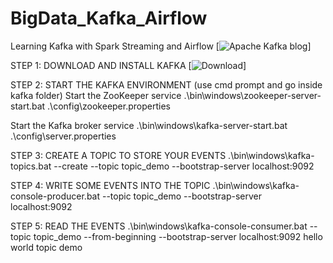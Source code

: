 # BigData_Kafka_Airflow
Learning Kafka with Spark Streaming and Airflow
[![Apache Kafka blog](https://kafka.apache.org/quickstart)]

STEP 1: DOWNLOAD AND INSTALL KAFKA
[![Download](https://www.apache.org/dyn/closer.cgi?path=/kafka/3.6.1/kafka_2.13-3.6.1.tgz)]

STEP 2: START THE KAFKA ENVIRONMENT (use cmd prompt and go inside kafka folder)
Start the ZooKeeper service
.\bin\windows\zookeeper-server-start.bat .\config\zookeeper.properties

Start the Kafka broker service
.\bin\windows\kafka-server-start.bat .\config\server.properties

STEP 3: CREATE A TOPIC TO STORE YOUR EVENTS
.\bin\windows\kafka-topics.bat --create --topic topic_demo --bootstrap-server localhost:9092

STEP 4: WRITE SOME EVENTS INTO THE TOPIC
.\bin\windows\kafka-console-producer.bat --topic topic_demo --bootstrap-server localhost:9092

STEP 5:  READ THE EVENTS
.\bin\windows\kafka-console-consumer.bat --topic topic_demo --from-beginning --bootstrap-server localhost:9092
hello world
topic demo

